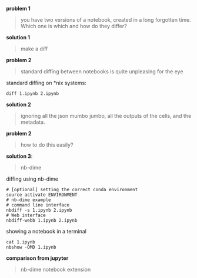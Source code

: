 **problem 1**

> you have two versions of a notebook, created in a long forgotten time. Which one is which and how do they differ?

**solution 1**

> make a diff

**problem 2**

> standard diffing between notebooks is quite unpleasing for the eye

standard diffing on *nix systems:

    diff 1.ipynb 2.ipynb

**solution 2**

> ignoring all the json mumbo jumbo, all the outputs of the cells, and the metadata.

**problem 2**

> how to do this easily?

**solution 3**:

> nb-dime

diffing using nb-dime

    # [optional] setting the correct conda environment
    source activate ENVIRONMENT
    # nb-dime example
    # command line interface
    nbdiff -s 1.ipynb 2.ipynb
    # Web interface
    nbdiff-webb 1.ipynb 2.ipynb

showing a notebook in a terminal

    cat 1.ipynb
    nbshow -OMD 1.ipynb 

**comparison from jupyter**

> nb-dime notebook extension